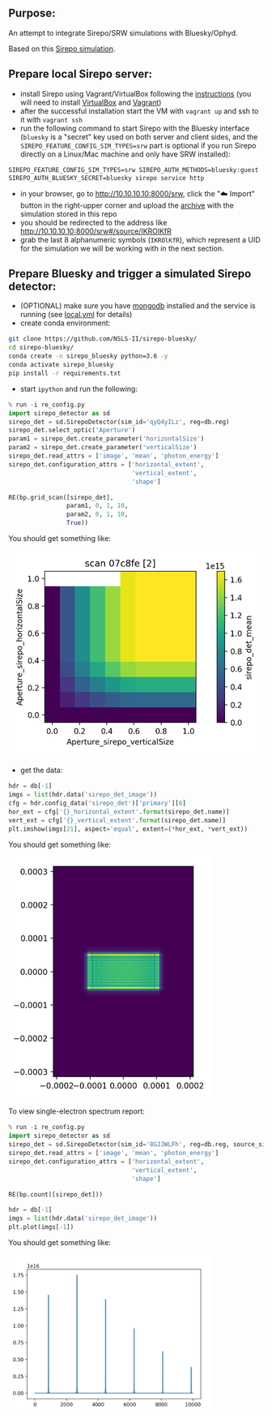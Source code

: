 Purpose:
----
An attempt to integrate Sirepo/SRW simulations with Bluesky/Ophyd.

Based on this [Sirepo simulation](https://beta.sirepo.com/srw#/beamline/6JLvWbzP).


Prepare local Sirepo server:
----
- install Sirepo using Vagrant/VirtualBox following the [instructions](https://github.com/radiasoft/sirepo/wiki/Development)
  (you will need to install [VirtualBox](https://www.virtualbox.org/) and 
  [Vagrant](https://www.vagrantup.com/))
- after the successful installation start the VM with `vagrant up` and ssh to
  it with `vagrant ssh`
- run the following command to start Sirepo with the Bluesky interface (`bluesky` is a "secret" key used on both server and client sides, and the `SIREPO_FEATURE_CONFIG_SIM_TYPES=srw` part is optional if you run Sirepo directly on a Linux/Mac machine and only have SRW installed):
```
SIREPO_FEATURE_CONFIG_SIM_TYPES=srw SIREPO_AUTH_METHODS=bluesky:guest SIREPO_AUTH_BLUESKY_SECRET=bluesky sirepo service http
```

- in your browser, go to http://10.10.10.10:8000/srw, click the ":cloud: Import"
  button in the right-upper corner and upload the [archive](https://github.com/mrakitin/sirepo_bluesky/blob/master/basic.zip)
  with the simulation stored in this repo
- you should be redirected to the address like http://10.10.10.10:8000/srw#/source/IKROlKfR
- grab the last 8 alphanumeric symbols (`IKROlKfR`), which represent a UID for
  the simulation we will be working with in the next section.


Prepare Bluesky and trigger a simulated Sirepo detector:
----
- (OPTIONAL) make sure you have [mongodb](https://docs.mongodb.com/manual/tutorial/install-mongodb-on-os-x/) installed and the service is running (see [local.yml](local.yml) for details)
- create conda environment:
```bash
git clone https://github.com/NSLS-II/sirepo-bluesky/
cd sirepo-bluesky/
conda create -n sirepo_bluesky python=3.6 -y
conda activate sirepo_bluesky
pip install -r requirements.txt
```
- start `ipython` and run the following:
```py
% run -i re_config.py
import sirepo_detector as sd
sirepo_det = sd.SirepoDetector(sim_id='qyQ4yILz', reg=db.reg)
sirepo_det.select_optic('Aperture')
param1 = sirepo_det.create_parameter('horizontalSize')
param2 = sirepo_det.create_parameter('verticalSize')
sirepo_det.read_attrs = ['image', 'mean', 'photon_energy']
sirepo_det.configuration_attrs = ['horizontal_extent',
                                  'vertical_extent',
                                  'shape']
```

```py
RE(bp.grid_scan([sirepo_det],
                param1, 0, 1, 10,
                param2, 0, 1, 10,
                True))
```

You should get something like:

![](images/sirepo_bluesky_grid.png)

- get the data:
```py
hdr = db[-1]
imgs = list(hdr.data('sirepo_det_image'))
cfg = hdr.config_data('sirepo_det')['primary'][0]
hor_ext = cfg['{}_horizontal_extent'.format(sirepo_det.name)]
vert_ext = cfg['{}_vertical_extent'.format(sirepo_det.name)]
plt.imshow(imgs[21], aspect='equal', extent=(*hor_ext, *vert_ext))
```
You should get something like:

<img src="images/sirepo_bluesky.png" width="400px">

To view single-electron spectrum report: 

```py
% run -i re_config.py
import sirepo_detector as sd
sirepo_det = sd.SirepoDetector(sim_id='8GJJWLFh', reg=db.reg, source_simulation=True)
sirepo_det.read_attrs = ['image', 'mean', 'photon_energy']
sirepo_det.configuration_attrs = ['horizontal_extent',
                                  'vertical_extent',
                                  'shape']
```

```py
RE(bp.count([sirepo_det]))
```

```py
hdr = db[-1]
imgs = list(hdr.data('sirepo_det_image'))
plt.plot(imgs[-1])
```
You should get something like: 

<img src="images/spectrum.png" width="400px">

